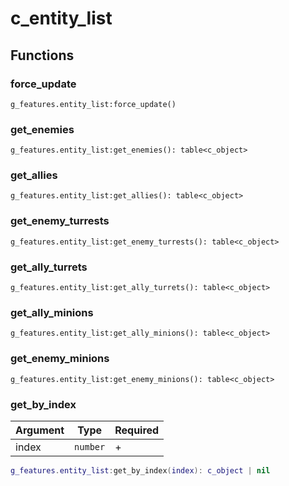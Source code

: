# c\_entity\_list

## Functions

### force\_update

```
g_features.entity_list:force_update()
```

### get\_enemies

```
g_features.entity_list:get_enemies(): table<c_object>
```

### get\_allies

```
g_features.entity_list:get_allies(): table<c_object>
```

### get\_enemy\_turrests

```
g_features.entity_list:get_enemy_turrests(): table<c_object>
```

### get\_ally\_turrets

```
g_features.entity_list:get_ally_turrets(): table<c_object>
```

### get\_ally\_minions

```
g_features.entity_list:get_ally_minions(): table<c_object>
```

### get\_enemy\_minions

```
g_features.entity_list:get_enemy_minions(): table<c_object>
```

### get\_by\_index

| Argument | Type     | Required |
| -------- | -------- | -------- |
| index    | `number` | +        |

```lua
g_features.entity_list:get_by_index(index): c_object | nil
```
